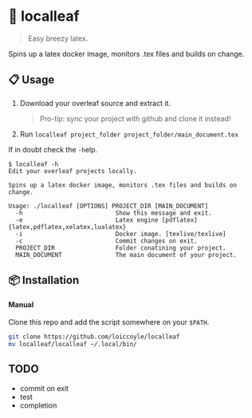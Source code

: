 # 🍃 localleaf

> Easy breezy latex.

Spins up a latex docker image, monitors .tex files and builds on change.

## 📋 Usage

1. Download your overleaf source and extract it.
   > Pro-tip: sync your project with github and clone it instead!
2. Run `localleaf project_folder project_folder/main_document.tex`

If in doubt check the `-h`elp.

<!-- help start -->

```
$ localleaf -h
Edit your overleaf projects locally.

Spins up a latex docker image, monitors .tex files and builds on change.

Usage: ./localleaf [OPTIONS] PROJECT_DIR [MAIN_DOCUMENT]
  -h                          Show this message and exit.
  -e                          Latex engine [pdflatex] {latex,pdflatex,xelatex,lualatex}
  -i                          Docker image. [texlive/texlive]
  -c                          Commit changes on exit.
  PROJECT_DIR                 Folder conatining your project.
  MAIN_DOCUMENT               The main document of your project.
```

<!-- help end -->

## 📦 Installation

#### Manual

Clone this repo and add the script somewhere on your `$PATH`.

```bash
git clone https://github.com/loiccoyle/localleaf
mv localleaf/localleaf ~/.local/bin/
```

<!--
### Arch

TODO
-->

## TODO

- commit on exit
- test
- completion
